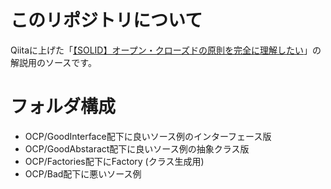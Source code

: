# このリポジトリについて
Qiitaに上げた「[【SOLID】オープン・クローズドの原則を完全に理解したい](https://qiita.com/k2491p/items/db69dd2dc43a5a678b4f)」の解説用のソースです。

# フォルダ構成

- OCP/GoodInterface配下に良いソース例のインターフェース版
- OCP/GoodAbstaract配下に良いソース例の抽象クラス版
- OCP/Factories配下にFactory (クラス生成用)
- OCP/Bad配下に悪いソース例

